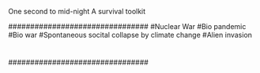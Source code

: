 One second to mid-night
A survival toolkit

################################
#Nuclear War
#Bio pandemic
#Bio war
#Spontaneous socital collapse by climate change 
#Alien invasion
#
################################